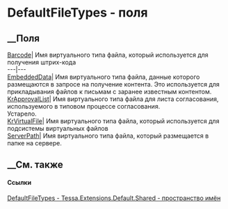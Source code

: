 # DefaultFileTypes - поля
##  __Поля
[Barcode](F_Tessa_Extensions_Default_Shared_DefaultFileTypes_Barcode.htm)|
Имя виртуального типа файла, который используется для получения штрих-кода  
---|---  
[EmbeddedData](F_Tessa_Extensions_Default_Shared_DefaultFileTypes_EmbeddedData.htm)|
Имя виртуального типа файла, данные которого размещаются в запросе на
получение контента. Это используется для прикладывания файлов к письмам с
заранее известным контентом.  
[KrApprovalList](F_Tessa_Extensions_Default_Shared_DefaultFileTypes_KrApprovalList.htm)|
Имя виртуального типа файла для листа согласования, используемого в типовом
процессе согласования.  
Устарело.  
[KrVirtualFile](F_Tessa_Extensions_Default_Shared_DefaultFileTypes_KrVirtualFile.htm)|
Имя виртуального типа файла, который используется для подсистемы виртуальных
файлов  
[ServerPath](F_Tessa_Extensions_Default_Shared_DefaultFileTypes_ServerPath.htm)|
Имя виртуального типа файла, который размещается в папке на сервере.  
## __См. также
#### Ссылки
[DefaultFileTypes - ](T_Tessa_Extensions_Default_Shared_DefaultFileTypes.htm)
[Tessa.Extensions.Default.Shared - пространство
имён](N_Tessa_Extensions_Default_Shared.htm)

